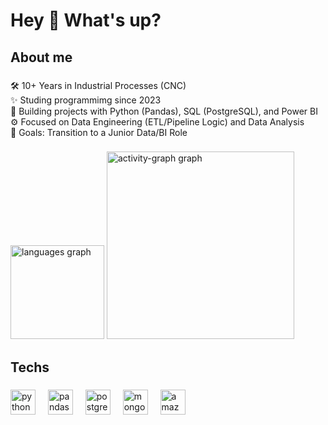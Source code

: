<h1 align="left">Hey 👋 What's up?</h1>

###

<h2 align="left">About me</h2>

###

<p align="left">🛠️ 10+ Years in Industrial Processes (CNC)<br>✨ Studing programmimg since 2023<br>🐍 Building projects with Python (Pandas), SQL (PostgreSQL), and Power BI<br>⚙️ Focused on Data Engineering (ETL/Pipeline Logic) and Data Analysis<br>🚀 Goals: Transition to a Junior Data/BI Role</p>

###

<div align="left">
  <img src="https://github-readme-stats.vercel.app/api/top-langs?username=lucasEvangelista-data&locale=en&hide_title=false&layout=compact&card_width=320&langs_count=5&theme=merko&hide_border=false&order=2" height="150" alt="languages graph"  />
  <img src="https://github-readme-activity-graph.vercel.app/graph?username=lucasEvangelista-data&radius=16&theme=tokyo-night&area=true&order=5&custom_title=Contribution%20Graph&hide_border=false&hide_title=false" height="300" alt="activity-graph graph"  />
</div>

###

<h2 align="left">Techs</h2>

###

<div align="left">
  <img src="https://cdn.jsdelivr.net/gh/devicons/devicon/icons/python/python-original.svg" height="40" alt="python logo"  />
  <img width="12" />
  <img src="https://cdn.jsdelivr.net/gh/devicons/devicon/icons/pandas/pandas-original.svg" height="40" alt="pandas logo"  />
  <img width="12" />
  <img src="https://cdn.jsdelivr.net/gh/devicons/devicon/icons/postgresql/postgresql-original.svg" height="40" alt="postgresql logo"  />
  <img width="12" />
  <img src="https://cdn.jsdelivr.net/gh/devicons/devicon/icons/mongodb/mongodb-original.svg" height="40" alt="mongodb logo"  />
  <img width="12" />
  <img src="https://skillicons.dev/icons?i=aws" height="40" alt="amazonwebservices logo"  />
</div>

###
